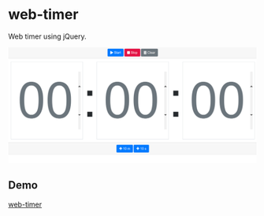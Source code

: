 # web-timer
Web timer using jQuery.

![capture](web-timer.png)

## Demo

[web-timer](https://zen-ritchie-178286.netlify.com/)
